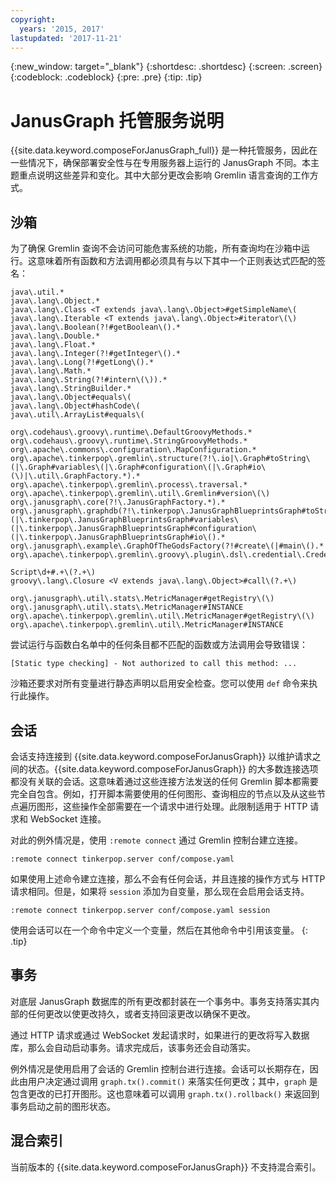 ```yaml
---
copyright:
  years: '2015, 2017'
lastupdated: '2017-11-21'
---
```


{:new_window: target="_blank"}
{:shortdesc: .shortdesc}
{:screen: .screen}
{:codeblock: .codeblock}
{:pre: .pre}
{:tip: .tip}

# JanusGraph 托管服务说明

{{site.data.keyword.composeForJanusGraph_full}} 是一种托管服务，因此在一些情况下，确保部署安全性与在专用服务器上运行的 JanusGraph 不同。本主题重点说明这些差异和变化。其中大部分更改会影响 Gremlin 语言查询的工作方式。

## 沙箱

为了确保 Gremlin 查询不会访问可能危害系统的功能，所有查询均在沙箱中运行。这意味着所有函数和方法调用都必须具有与以下其中一个正则表达式匹配的签名：

```
java\.util.*
java\.lang\.Object.*
java\.lang\.Class <T extends java\.lang\.Object>#getSimpleName\(
java\.lang\.Iterable <T extends java\.lang\.Object>#iterator\(\)
java\.lang\.Boolean(?!#getBoolean\().*
java\.lang\.Double.*
java\.lang\.Float.*
java\.lang\.Integer(?!#getInteger\().*
java\.lang\.Long(?!#getLong\().*
java\.lang\.Math.*
java\.lang\.String(?!#intern\(\)).*
java\.lang\.StringBuilder.*
java\.lang\.Object#equals\(
java\.lang\.Object#hashCode\(
java\.util\.ArrayList#equals\(

org\.codehaus\.groovy\.runtime\.DefaultGroovyMethods.*
org\.codehaus\.groovy\.runtime\.StringGroovyMethods.*
org\.apache\.commons\.configuration\.MapConfiguration.*
org\.apache\.tinkerpop\.gremlin\.structure(?!\.io|\.Graph#toString\(|\.Graph#variables\(|\.Graph#configuration\(|\.Graph#io\(\)|\.util\.GraphFactory.*).*
org\.apache\.tinkerpop\.gremlin\.process\.traversal.*
org\.apache\.tinkerpop\.gremlin\.util\.Gremlin#version\(\)
org\.janusgraph\.core(?!\.JanusGraphFactory.*).*
org\.janusgraph\.graphdb(?!\.tinkerpop\.JanusGraphBlueprintsGraph#toString\(|\.tinkerpop\.JanusGraphBlueprintsGraph#variables\(|\.tinkerpop\.JanusGraphBlueprintsGraph#configuration\(|\.tinkerpop\.JanusGraphBlueprintsGraph#io\().*
org\.janusgraph\.example\.GraphOfTheGodsFactory(?!#create\(|#main\().*
org\.apache\.tinkerpop\.gremlin\.groovy\.plugin\.dsl\.credential\.CredentialGraph.*

Script\d+#.+\(?.+\)
groovy\.lang\.Closure <V extends java\.lang\.Object>#call\(?.+\)

org\.janusgraph\.util\.stats\.MetricManager#getRegistry\(\)
org\.janusgraph\.util\.stats\.MetricManager#INSTANCE
org\.apache\.tinkerpop\.gremlin\.util\.MetricManager#getRegistry\(\)
org\.apache\.tinkerpop\.gremlin\.util\.MetricManager#INSTANCE
```

尝试运行与函数白名单中的任何条目都不匹配的函数或方法调用会导致错误： 

```
[Static type checking] - Not authorized to call this method: ...
```

沙箱还要求对所有变量进行静态声明以启用安全检查。您可以使用 `def` 命令来执行此操作。

## 会话

会话支持连接到 {{site.data.keyword.composeForJanusGraph}} 以维护请求之间的状态。{{site.data.keyword.composeForJanusGraph}} 的大多数连接选项都没有关联的会话。这意味着通过这些连接方法发送的任何 Gremlin 脚本都需要完全自包含。例如，打开脚本需要使用的任何图形、查询相应的节点以及从这些节点遍历图形，这些操作全部需要在一个请求中进行处理。此限制适用于 HTTP 请求和 WebSocket 连接。 

对此的例外情况是，使用 `:remote connect` 通过 Gremlin 控制台建立连接。

```
:remote connect tinkerpop.server conf/compose.yaml
```

如果使用上述命令建立连接，那么不会有任何会话，并且连接的操作方式与 HTTP 请求相同。但是，如果将 `session` 添加为自变量，那么现在会启用会话支持。

```
:remote connect tinkerpop.server conf/compose.yaml session
```

使用会话可以在一个命令中定义一个变量，然后在其他命令中引用该变量。
{: .tip}

## 事务

对底层 JanusGraph 数据库的所有更改都封装在一个事务中。事务支持落实其内部的任何更改以使更改持久，或者支持回滚更改以确保不更改。 

通过 HTTP 请求或通过 WebSocket 发起请求时，如果进行的更改将写入数据库，那么会自动启动事务。请求完成后，该事务还会自动落实。

例外情况是使用启用了会话的 Gremlin 控制台进行连接。会话可以长期存在，因此由用户决定通过调用 `graph.tx().commit()` 来落实任何更改；其中，`graph` 是包含更改的已打开图形。这也意味着可以调用 `graph.tx().rollback()` 来返回到事务启动之前的图形状态。 

## 混合索引

当前版本的 {{site.data.keyword.composeForJanusGraph}} 不支持混合索引。
